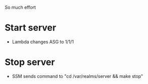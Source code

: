 So much effort

# Start server

- Lambda changes ASG to 1/1/1

# Stop server

- SSM sends command to "cd /var/realms/server && make stop"
